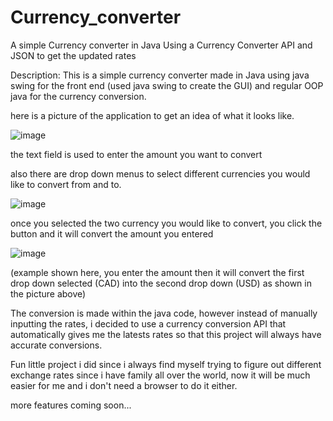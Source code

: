 # Currency_converter
A simple Currency converter in Java Using a Currency Converter API and JSON to get the updated rates

Description:
This is a simple currency converter made in Java using java swing for the front end (used java swing to create the GUI) and regular OOP java for the currency conversion.


here is a picture of the application to get an idea of what it looks like.

![image](https://user-images.githubusercontent.com/40302667/134257068-b51ee2d9-b949-40ff-9f7a-49da05c04153.png)

the text field is used to enter the amount you want to convert

also there are drop down menus to select different currencies you would like to convert from and to.

![image](https://user-images.githubusercontent.com/40302667/134257218-9e4f5430-a012-4d8b-b0fe-7da0c192c60e.png)
 
 once you selected the two currency you would like to convert, you click the button and it will convert the amount you entered
 
 ![image](https://user-images.githubusercontent.com/40302667/134257291-e1c51f7e-f2a2-43df-a0e6-f4e6ceb39115.png)
 
 (example shown here, you enter the amount then it will convert the first drop down selected (CAD) into the second drop down (USD) as shown in the picture above)
 
 The conversion is made within the java code, however instead of manually inputting the rates, i decided to use a currency conversion API that automatically gives me the latests rates so that this project will always have accurate conversions. 
 
 Fun little project i did since i always find myself trying to figure out different exchange rates since i have family all over the world, now it will be much easier for me and i don't need a browser to do it either.

more features coming soon...

 



